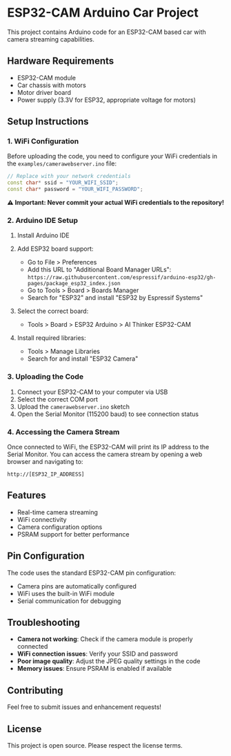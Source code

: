 # ESP32-CAM Arduino Car Project

This project contains Arduino code for an ESP32-CAM based car with camera streaming capabilities.

## Hardware Requirements

- ESP32-CAM module
- Car chassis with motors
- Motor driver board
- Power supply (3.3V for ESP32, appropriate voltage for motors)

## Setup Instructions

### 1. WiFi Configuration

Before uploading the code, you need to configure your WiFi credentials in the `examples/camerawebserver.ino` file:

```cpp
// Replace with your network credentials
const char* ssid = "YOUR_WIFI_SSID";
const char* password = "YOUR_WIFI_PASSWORD";
```

**⚠️ Important: Never commit your actual WiFi credentials to the repository!**

### 2. Arduino IDE Setup

1. Install Arduino IDE
2. Add ESP32 board support:
   - Go to File > Preferences
   - Add this URL to "Additional Board Manager URLs": `https://raw.githubusercontent.com/espressif/arduino-esp32/gh-pages/package_esp32_index.json`
   - Go to Tools > Board > Boards Manager
   - Search for "ESP32" and install "ESP32 by Espressif Systems"

3. Select the correct board:
   - Tools > Board > ESP32 Arduino > AI Thinker ESP32-CAM

4. Install required libraries:
   - Tools > Manage Libraries
   - Search for and install "ESP32 Camera"

### 3. Uploading the Code

1. Connect your ESP32-CAM to your computer via USB
2. Select the correct COM port
3. Upload the `camerawebserver.ino` sketch
4. Open the Serial Monitor (115200 baud) to see connection status

### 4. Accessing the Camera Stream

Once connected to WiFi, the ESP32-CAM will print its IP address to the Serial Monitor. You can access the camera stream by opening a web browser and navigating to:

```
http://[ESP32_IP_ADDRESS]
```

## Features

- Real-time camera streaming
- WiFi connectivity
- Camera configuration options
- PSRAM support for better performance

## Pin Configuration

The code uses the standard ESP32-CAM pin configuration:

- Camera pins are automatically configured
- WiFi uses the built-in WiFi module
- Serial communication for debugging

## Troubleshooting

- **Camera not working**: Check if the camera module is properly connected
- **WiFi connection issues**: Verify your SSID and password
- **Poor image quality**: Adjust the JPEG quality settings in the code
- **Memory issues**: Ensure PSRAM is enabled if available

## Contributing

Feel free to submit issues and enhancement requests!

## License

This project is open source. Please respect the license terms.
